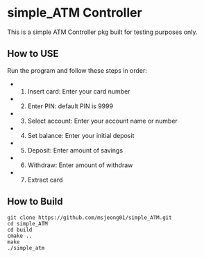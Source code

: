 # simple_ATM Controller

This is a simple ATM Controller pkg built for testing purposes only.

## How to USE
Run the program and follow these steps in order:
- 1. Insert card: Enter your card number
- 2. Enter PIN: default PIN is 9999
- 3. Select account: Enter your account name or number
- 4. Set balance: Enter your initial deposit
- 5. Deposit: Enter amount of savings
- 6. Withdraw: Enter amount of withdraw
- 7. Extract card


## How to Build
```
git clone https://github.com/msjeong01/simple_ATM.git
cd simple_ATM
cd build
cmake ..
make
./simple_atm
```

